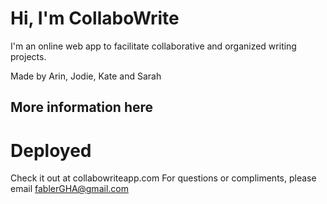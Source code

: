 # Hi, I'm CollaboWrite

I'm an online web app to facilitate collaborative and organized writing projects.

Made by Arin, Jodie, Kate and Sarah

## More information here

# Deployed

Check it out at collabowriteapp.com
For questions or compliments, please email fablerGHA@gmail.com
